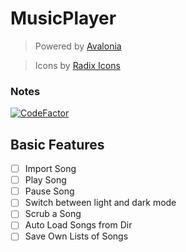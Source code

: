 # MusicPlayer
> Powered by [Avalonia](https://github.com/AvaloniaUI/Avalonia)

> Icons by [Radix Icons](https://icons.modulz.app/)

### Notes

[![CodeFactor](https://www.codefactor.io/repository/github/cookaperture/musicplayer/badge)](https://www.codefactor.io/repository/github/cookaperture/musicplayer)

## Basic Features

- [ ] Import Song
- [ ] Play Song
- [ ] Pause Song
- [ ] Switch between light and dark mode
- [ ] Scrub a Song
- [ ] Auto Load Songs from Dir
- [ ] Save Own Lists of Songs
